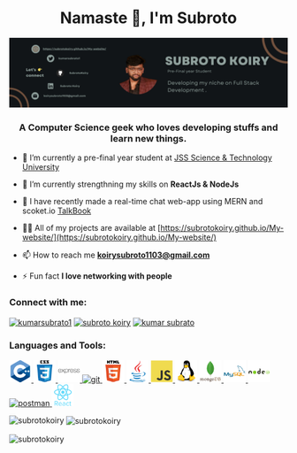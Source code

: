 <h1 align="center">Namaste 🙏, I'm Subroto</h1>
<div align="center"><img src="https://github.com/SUBROTOKOIRY/SUBROTOKOIRY/blob/main/SUBROTO%20KOIRY%20(2).png"></div>
<h3 align="center">A Computer Science geek who loves developing stuffs and learn new things.</h3>

- 🔭 I’m currently a pre-final year student at [JSS Science & Technology University](https://jssstuniv.in/)

- 🌱 I’m currently strengthning my skills on **ReactJs & NodeJs**

- 👯 I have recently made a real-time chat web-app using MERN and scoket.io [TalkBook](https://github.com/SUBROTOKOIRY/TalkBook)

- 👨‍💻 All of my projects are available at [https://subrotokoiry.github.io/My-website/](https://subrotokoiry.github.io/My-website/)

- 📫 How to reach me **koirysubroto1103@gmail.com**

- ⚡ Fun fact **I love networking with people**

<h3 align="left">Connect with me:</h3>
<p align="left">
<a href="https://twitter.com/kumarsubrato1" target="blank"><img align="center" src="https://raw.githubusercontent.com/rahuldkjain/github-profile-readme-generator/master/src/images/icons/Social/twitter.svg" alt="kumarsubrato1" height="30" width="40" /></a>
<a href="https://linkedin.com/in/subroto koiry" target="blank"><img align="center" src="https://raw.githubusercontent.com/rahuldkjain/github-profile-readme-generator/master/src/images/icons/Social/linked-in-alt.svg" alt="subroto koiry" height="30" width="40" /></a>
<a href="https://www.leetcode.com/kumar subrato" target="blank"><img align="center" src="https://raw.githubusercontent.com/rahuldkjain/github-profile-readme-generator/master/src/images/icons/Social/leet-code.svg" alt="kumar subrato" height="30" width="40" /></a>
</p>

<h3 align="left">Languages and Tools:</h3>
<p align="left"> <a href="https://www.w3schools.com/cpp/" target="_blank" rel="noreferrer"> <img src="https://raw.githubusercontent.com/devicons/devicon/master/icons/cplusplus/cplusplus-original.svg" alt="cplusplus" width="40" height="40"/> </a> <a href="https://www.w3schools.com/css/" target="_blank" rel="noreferrer"> <img src="https://raw.githubusercontent.com/devicons/devicon/master/icons/css3/css3-original-wordmark.svg" alt="css3" width="40" height="40"/> </a> <a href="https://expressjs.com" target="_blank" rel="noreferrer"> <img src="https://raw.githubusercontent.com/devicons/devicon/master/icons/express/express-original-wordmark.svg" alt="express" width="40" height="40"/> </a> <a href="https://git-scm.com/" target="_blank" rel="noreferrer"> <img src="https://www.vectorlogo.zone/logos/git-scm/git-scm-icon.svg" alt="git" width="40" height="40"/> </a> <a href="https://www.w3.org/html/" target="_blank" rel="noreferrer"> <img src="https://raw.githubusercontent.com/devicons/devicon/master/icons/html5/html5-original-wordmark.svg" alt="html5" width="40" height="40"/> </a> <a href="https://www.java.com" target="_blank" rel="noreferrer"> <img src="https://raw.githubusercontent.com/devicons/devicon/master/icons/java/java-original.svg" alt="java" width="40" height="40"/> </a> <a href="https://developer.mozilla.org/en-US/docs/Web/JavaScript" target="_blank" rel="noreferrer"> <img src="https://raw.githubusercontent.com/devicons/devicon/master/icons/javascript/javascript-original.svg" alt="javascript" width="40" height="40"/> </a> <a href="https://www.linux.org/" target="_blank" rel="noreferrer"> <img src="https://raw.githubusercontent.com/devicons/devicon/master/icons/linux/linux-original.svg" alt="linux" width="40" height="40"/> </a> <a href="https://www.mongodb.com/" target="_blank" rel="noreferrer"> <img src="https://raw.githubusercontent.com/devicons/devicon/master/icons/mongodb/mongodb-original-wordmark.svg" alt="mongodb" width="40" height="40"/> </a> <a href="https://www.mysql.com/" target="_blank" rel="noreferrer"> <img src="https://raw.githubusercontent.com/devicons/devicon/master/icons/mysql/mysql-original-wordmark.svg" alt="mysql" width="40" height="40"/> </a> <a href="https://nodejs.org" target="_blank" rel="noreferrer"> <img src="https://raw.githubusercontent.com/devicons/devicon/master/icons/nodejs/nodejs-original-wordmark.svg" alt="nodejs" width="40" height="40"/> </a> <a href="https://postman.com" target="_blank" rel="noreferrer"> <img src="https://www.vectorlogo.zone/logos/getpostman/getpostman-icon.svg" alt="postman" width="40" height="40"/> </a> <a href="https://reactjs.org/" target="_blank" rel="noreferrer"> <img src="https://raw.githubusercontent.com/devicons/devicon/master/icons/react/react-original-wordmark.svg" alt="react" width="40" height="40"/> </a> </p>

<p><img align="left" src="https://github-readme-stats.vercel.app/api/top-langs?username=subrotokoiry&show_icons=true&locale=en&layout=compact" alt="subrotokoiry" /></p>

<p>&nbsp;<img align="center" src="https://github-readme-stats.vercel.app/api?username=subrotokoiry&show_icons=true&locale=en" alt="subrotokoiry" /></p>

<p><img align="center" src="https://github-readme-streak-stats.herokuapp.com/?user=subrotokoiry&" alt="subrotokoiry" /></p>
